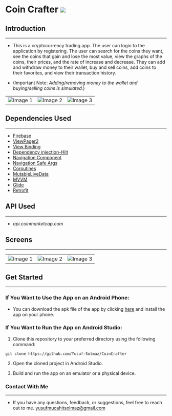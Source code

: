 # Coin Crafter <img src="https://img.shields.io/badge/-Kotlin-7c6fe1?style=flat&logo=kotlin&logoColor=white">

## Introduction 
--------------------------------
* This is a cryptocurrency trading app. The user can login to the application by registering. The user can search for the coins they want, see the coins that gain and lose the most value, view the graphs of the coins, their prices, and the rate of increase and decrease. They can add and withdraw money to their wallet, buy and sell coins, add coins to their favorites, and view their transaction history.
  
* (Important Note: _Adding/removing money to the wallet and buying/selling coins is simulated._)
 
 <table>
  <tr>
    <td><img src="https://github.com/Yusuf-Solmaz/CoinCrafter/assets/83172478/7095924d-61a9-4bd0-ac12-a24a193caaa4" alt="Image 1"></td>
    <td><img src="https://github.com/Yusuf-Solmaz/CoinCrafter/assets/83172478/15155fa6-07d9-4dd7-8fe0-53a48a4be123" alt="Image 2"></td>
    <td><img src="https://github.com/Yusuf-Solmaz/CoinCrafter/assets/83172478/00833e35-f695-44ef-beba-02cfa125e8a3" alt="Image 3"></td>
  </tr>
</table>

## Dependencies Used

--------------------------------

* [Firebase](https://firebase.google.com/)
* [ViewPager2](https://developer.android.com/jetpack/androidx/releases/viewpager2)
* [View Binding](https://developer.android.com/topic/libraries/view-binding)
* [Dependency injection-Hilt](https://developer.android.com/training/dependency-injection/hilt-android)
* [Navigation Component](https://developer.android.com/guide/navigation/navigation-getting-started)
* [Navigation Safe Args](https://developer.android.com/guide/navigation/use-graph/safe-args)
* [Coroutines](https://developer.android.com/kotlin/coroutines?hl=tr)
* [MutableLiveData](https://developer.android.com/reference/android/arch/lifecycle/MutableLiveData)
* [MVVM](https://developer.android.com/topic/libraries/architecture/viewmodel#implement)
* [Glide](https://github.com/bumptech/glide)
* [Retrofit](https://square.github.io/retrofit/)

## API Used

--------------------------------
* _api.coinmarketcap.com_


## Screens
--------------------------------

  <table>
  <tr>
    <td><img src="https://github.com/Yusuf-Solmaz/CoinCrafter/assets/83172478/df35cb1c-5eda-4d31-99bd-b842b24ce181" alt="Image 1"></td>
    <td><img src="https://github.com/Yusuf-Solmaz/CoinCrafter/assets/83172478/7eb677ca-e80e-4228-a9b4-98385a62d488" alt="Image 2"></td>
    <td><img src="https://github.com/Yusuf-Solmaz/CoinCrafter/assets/83172478/ee0021dc-4d85-4dc6-8b89-8eda9ab468ca" alt="Image 3"></td>
  </tr>
</table>


## Get Started
--------------------------------

### If You Want to Use the App on an Android Phone:

* You can download the apk file of the app by clicking [here](https://drive.google.com/drive/folders/1S4civvLTYjIeIQioiPCQR9pfTOnUQn2I?usp=sharing) and install the app on your phone.

 ### If You Want to Run the App on Android Studio:

1. Clone this repository to your preferred directory using the following command:

```
git clone https://github.com/Yusuf-Solmaz/CoinCrafter
```
2. Open the cloned project in Android Studio.

3. Build and run the app on an emulator or a physical device.


### Contact With Me
--------------------------------

* If you have any questions, feedback, or suggestions, feel free to reach out to me.
yusufmucahitsolmaz@gmail.com



